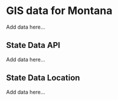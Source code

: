 # GIS data for Montana

Add data here...

## State Data API

Add data here...

## State Data Location

Add data here...
